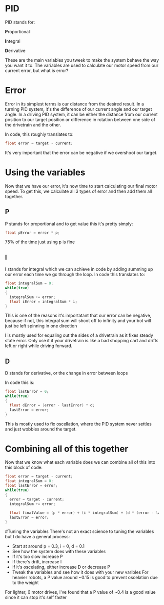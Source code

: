 # PID
PID stands for:

**P**roportional

**I**ntegral

**D**erivative

These are the main variables you tweek to make the system behave the way you want it to. The variables are used to calculate our motor speed from our current error, but what is error?

# Error
Error in its simplest terms is our distance from the desired result. In a turning PID system, it's the difference of our current angle and our target angle. 
In a driving PID system, it can be either the distance from our current position to our target position or difference in rotation between one side of the drivetrain and the other.

In code, this roughly translates to:
```c++
float error = target - current;
```
It's very important that the error can be negative if we overshoot our target.

# Using the variables
Now that we have our error, it's now time to start calculating our final motor speed. To get this, we calculate all 3 types of error and then add them all together.
## P
P stands for proportional and to get value this it's pretty simply:
```c++
float pError = error * p;
```

75% of the time just using p is fine

## I
I stands for integral which we can achieve in code by adding summing up our error each time we go through the loop.
In code this translates to:
```c++
float integralSum = 0;
while(true)
{
  integralSum += error;
  float iError = integralSum * i;
}
```
This is one of the reasons it's importatant that our error can be negative, because if not, this integral sum will shoot off to infinity and your bot will just be left spinning in one direction

I is mostly used for equaling out the sides of a drivetrain as it fixes steady state error. Only use it if your drivetrain is like a bad shopping cart
and drifts left or right while driving forward.

## D
D stands for derivative, or the change in error between loops

In code this is:
```c++
float lastError = 0;
while(true)
{
  float dError = (error - lastError) * d;
  lastError = error;
}
```

This is mostly used to fix oscellation, where the PID system never settles and just wobbles around the target.

# Combining all of this together
Now that we know what each variable does we can combine all of this into this block of code:
```c++
float error = target - current;
float integralSum = 0;
float lastError = error;
while(true)
{
  error = target - current;
  integralSum += error;
  
  float finalValue = (p * error) + (i * integralSum) + (d * (error - lastError));
  lastError = error;
}
```

#Tuning the variables
There's not an exact science to tuning the variables but I do have a general process:
- Start at around p = 0.3, i = 0, d = 0.1 
- See how the system does with these variables
-   If it's too slow increase P
-   If there's drift, increase I
-   If it's oscelating, either increase D or decrease P
- Tweak the variables and see how it does with your new varibles
For heavier robots, a P value around ~0.15 is good to prevent oscelation due to the weight

For lighter, 6 motor drives, I've found that a P value of ~0.4 is a good value since it can stop it's self faster
